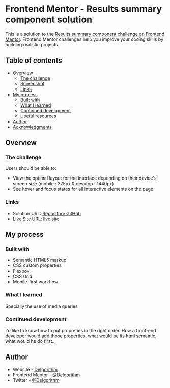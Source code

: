 # Frontend Mentor - Results summary component solution

This is a solution to the [Results summary component challenge on Frontend Mentor](https://www.frontendmentor.io/challenges/results-summary-component-CE_K6s0maV). Frontend Mentor challenges help you improve your coding skills by building realistic projects. 

## Table of contents

- [Overview](#overview)
  - [The challenge](#the-challenge)
  - [Screenshot](#screenshot)
  - [Links](#links)
- [My process](#my-process)
  - [Built with](#built-with)
  - [What I learned](#what-i-learned)
  - [Continued development](#continued-development)
  - [Useful resources](#useful-resources)
- [Author](#author)
- [Acknowledgments](#acknowledgments)

## Overview

### The challenge

Users should be able to:

- View the optimal layout for the interface depending on their device's screen size (mobile : 375px & desktop : 1440px)
- See hover and focus states for all interactive elements on the page

### Links

- Solution URL: [Repository GitHub]([https://your-solution-url.com](https://github.com/Delgorithm/results-summary-component-main))
- Live Site URL: [live site]([https://your-live-site-url.com](https://main--ornate-chimera-f5849e.netlify.app/))

## My process

### Built with

- Semantic HTML5 markup
- CSS custom properties
- Flexbox
- CSS Grid
- Mobile-first workflow


### What I learned

Specially the use of media queries


### Continued development

I'd like to know how to put propreties in the right order. How a front-end developer would add those properties, what would be its html semantic, what would he do first...


## Author

- Website - [Delgorithm](https://www.your-site.com)
- Frontend Mentor - [@Delgorithm](https://www.frontendmentor.io/profile/Delgorithm)
- Twitter - [@Delgorithm](https://www.twitter.com/delgorithm)
